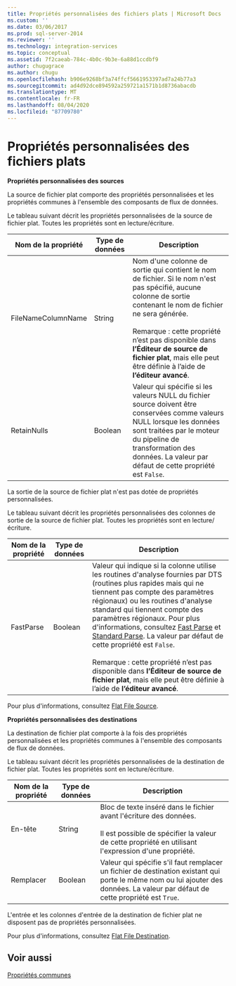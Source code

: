 ```yaml
---
title: Propriétés personnalisées des fichiers plats | Microsoft Docs
ms.custom: ''
ms.date: 03/06/2017
ms.prod: sql-server-2014
ms.reviewer: ''
ms.technology: integration-services
ms.topic: conceptual
ms.assetid: 7f2caeab-784c-4b0c-9b3e-6a88d1ccdbf9
author: chugugrace
ms.author: chugu
ms.openlocfilehash: b906e9268bf3a74ffcf5661953397ad7a24b77a3
ms.sourcegitcommit: ad4d92dce894592a259721a1571b1d8736abacdb
ms.translationtype: MT
ms.contentlocale: fr-FR
ms.lasthandoff: 08/04/2020
ms.locfileid: "87709780"
---
```

# <a name="flat-file-custom-properties"></a>Propriétés personnalisées des fichiers plats
  **Propriétés personnalisées des sources**  
  
 La source de fichier plat comporte des propriétés personnalisées et les propriétés communes à l'ensemble des composants de flux de données.  
  
 Le tableau suivant décrit les propriétés personnalisées de la source de fichier plat. Toutes les propriétés sont en lecture/écriture.  
  
|Nom de la propriété|Type de données|Description|  
|-------------------|---------------|-----------------|  
|FileNameColumnName|String|Nom d'une colonne de sortie qui contient le nom de fichier. Si le nom n'est pas spécifié, aucune colonne de sortie contenant le nom de fichier ne sera générée.<br /><br /> Remarque : cette propriété n’est pas disponible dans **l’Éditeur de source de fichier plat**, mais elle peut être définie à l’aide de **l’éditeur avancé**.|  
|RetainNulls|Boolean|Valeur qui spécifie si les valeurs NULL du fichier source doivent être conservées comme valeurs NULL lorsque les données sont traitées par le moteur du pipeline de transformation des données. La valeur par défaut de cette propriété est `False`.|  
  
 La sortie de la source de fichier plat n'est pas dotée de propriétés personnalisées.  
  
 Le tableau suivant décrit les propriétés personnalisées des colonnes de sortie de la source de fichier plat. Toutes les propriétés sont en lecture/écriture.  
  
|Nom de la propriété|Type de données|Description|  
|-------------------|---------------|-----------------|  
|FastParse|Boolean|Valeur qui indique si la colonne utilise les routines d'analyse fournies par DTS (routines plus rapides mais qui ne tiennent pas compte des paramètres régionaux) ou les routines d'analyse standard qui tiennent compte des paramètres régionaux. Pour plus d'informations, consultez [Fast Parse](../fast-parse.md) et [Standard Parse](../standard-parse.md). La valeur par défaut de cette propriété est `False`.<br /><br /> Remarque : cette propriété n’est pas disponible dans **l’Éditeur de source de fichier plat**, mais elle peut être définie à l’aide de **l’éditeur avancé**.|  
  
 Pour plus d'informations, consultez [Flat File Source](flat-file-source.md).  
  
 **Propriétés personnalisées des destinations**  
  
 La destination de fichier plat comporte à la fois des propriétés personnalisées et les propriétés communes à l'ensemble des composants de flux de données.  
  
 Le tableau suivant décrit les propriétés personnalisées de la destination de fichier plat. Toutes les propriétés sont en lecture/écriture.  
  
|Nom de la propriété|Type de données|Description|  
|-------------------|---------------|-----------------|  
|En-tête|String|Bloc de texte inséré dans le fichier avant l'écriture des données.<br /><br /> Il est possible de spécifier la valeur de cette propriété en utilisant l'expression d'une propriété.|  
|Remplacer|Boolean|Valeur qui spécifie s'il faut remplacer un fichier de destination existant qui porte le même nom ou lui ajouter des données. La valeur par défaut de cette propriété est `True`.|  
  
 L'entrée et les colonnes d'entrée de la destination de fichier plat ne disposent pas de propriétés personnalisées.  
  
 Pour plus d'informations, consultez [Flat File Destination](flat-file-destination.md).  
  
## <a name="see-also"></a>Voir aussi  
 [Propriétés communes](../common-properties.md)  
  
  
